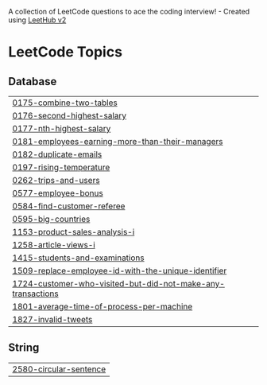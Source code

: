 A collection of LeetCode questions to ace the coding interview! - Created using [LeetHub v2](https://github.com/arunbhardwaj/LeetHub-2.0)
<!---LeetCode Topics Start-->
# LeetCode Topics
## Database
|  |
| ------- |
| [0175-combine-two-tables](https://github.com/chrisaaryan/SQL/tree/master/0175-combine-two-tables) |
| [0176-second-highest-salary](https://github.com/chrisaaryan/SQL/tree/master/0176-second-highest-salary) |
| [0177-nth-highest-salary](https://github.com/chrisaaryan/SQL/tree/master/0177-nth-highest-salary) |
| [0181-employees-earning-more-than-their-managers](https://github.com/chrisaaryan/SQL/tree/master/0181-employees-earning-more-than-their-managers) |
| [0182-duplicate-emails](https://github.com/chrisaaryan/SQL/tree/master/0182-duplicate-emails) |
| [0197-rising-temperature](https://github.com/chrisaaryan/SQL/tree/master/0197-rising-temperature) |
| [0262-trips-and-users](https://github.com/chrisaaryan/SQL/tree/master/0262-trips-and-users) |
| [0577-employee-bonus](https://github.com/chrisaaryan/SQL/tree/master/0577-employee-bonus) |
| [0584-find-customer-referee](https://github.com/chrisaaryan/SQL/tree/master/0584-find-customer-referee) |
| [0595-big-countries](https://github.com/chrisaaryan/SQL/tree/master/0595-big-countries) |
| [1153-product-sales-analysis-i](https://github.com/chrisaaryan/SQL/tree/master/1153-product-sales-analysis-i) |
| [1258-article-views-i](https://github.com/chrisaaryan/SQL/tree/master/1258-article-views-i) |
| [1415-students-and-examinations](https://github.com/chrisaaryan/SQL/tree/master/1415-students-and-examinations) |
| [1509-replace-employee-id-with-the-unique-identifier](https://github.com/chrisaaryan/SQL/tree/master/1509-replace-employee-id-with-the-unique-identifier) |
| [1724-customer-who-visited-but-did-not-make-any-transactions](https://github.com/chrisaaryan/SQL/tree/master/1724-customer-who-visited-but-did-not-make-any-transactions) |
| [1801-average-time-of-process-per-machine](https://github.com/chrisaaryan/SQL/tree/master/1801-average-time-of-process-per-machine) |
| [1827-invalid-tweets](https://github.com/chrisaaryan/SQL/tree/master/1827-invalid-tweets) |
## String
|  |
| ------- |
| [2580-circular-sentence](https://github.com/chrisaaryan/SQL/tree/master/2580-circular-sentence) |
<!---LeetCode Topics End-->